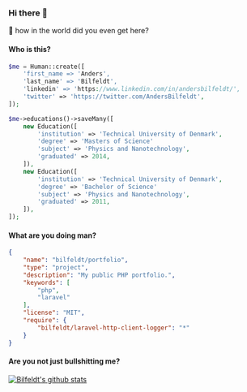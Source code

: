 ### Hi there 👋

🤔 how in the world did you even get here?

<!--
**bilfeldt/bilfeldt** is a ✨ _special_ ✨ repository because its `README.md` (this file) appears on your GitHub profile.

Here are some ideas to get you started:

- 🔭 I’m currently working on ...
- 🌱 I’m currently learning ...
- 👯 I’m looking to collaborate on ...
- 🤔 I’m looking for help with ...
- 💬 Ask me about ...
- 📫 How to reach me: ...
- 😄 Pronouns: ...
- ⚡ Fun fact: ...
-->

#### Who is this?
```php
$me = Human::create([
    'first_name => 'Anders',
    'last_name' => 'Bilfeldt',
    'linkedin' => 'https://www.linkedin.com/in/andersbilfeldt/',
    'twitter' => 'https://twitter.com/AndersBilfeldt',
]);

$me->educations()->saveMany([
    new Education([
        'institution' => 'Technical University of Denmark',
        'degree' => 'Masters of Science'
        'subject' => 'Physics and Nanotechnology',
        'graduated' => 2014,
    ]),
    new Education([
        'institution' => 'Technical University of Denmark',
        'degree' => 'Bachelor of Science'
        'subject' => 'Physics and Nanotechnology',
        'graduated' => 2011,
    ]),
]);
```

#### What are you doing man?
```json
{
    "name": "bilfeldt/portfolio",
    "type": "project",
    "description": "My public PHP portfolio.",
    "keywords": [
        "php",
        "laravel"
    ],
    "license": "MIT",
    "require": {
        "bilfeldt/laravel-http-client-logger": "*"
    }
}
```

#### Are you not just bullshitting me?
[![Bilfeldt's github stats](https://github-readme-stats.vercel.app/api?username=bilfeldt&hide=stars,issues&show_icons=true&count_private=true)](https://github.com/bilfeldt/github-readme-stats)

